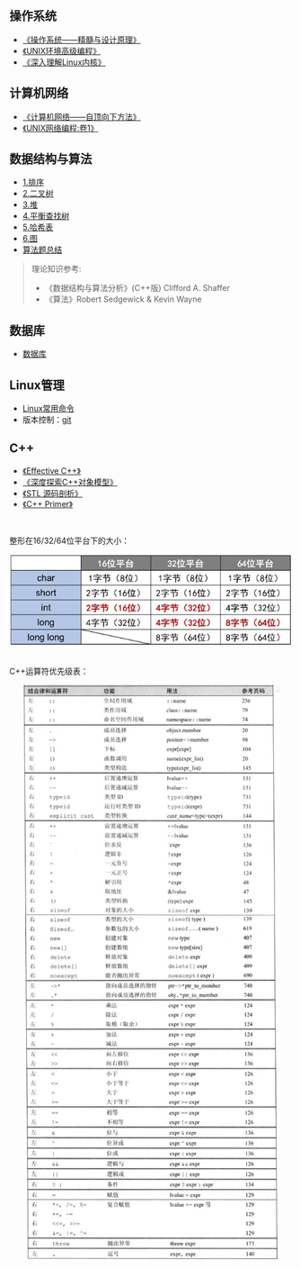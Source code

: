 ## 操作系统

* [《操作系统——精髓与设计原理》](操作系统/操作系统.md)
* [《UNIX环境高级编程》](操作系统/UNIX环境高级编程.md)
* [《深入理解Linux内核》](操作系统/深入理解Linux内核.md)

## 计算机网络

* [《计算机网络——自顶向下方法》](计算机网络/计算机网络.md)
* [《UNIX网络编程:卷1》](计算机网络/UNIX网络编程卷1.md)

## 数据结构与算法

* [1.排序](数据结构与算法/排序.md)
* [2.二叉树](数据结构与算法/二叉树.md)
* [3.堆](数据结构与算法/堆.md)
* [4.平衡查找树](数据结构与算法/平衡查找树.md)
* [5.哈希表](数据结构与算法/哈希表.md)
* [6.图](数据结构与算法/图.md)
* [算法题总结](数据结构与算法/算法题总结.md)

> 理论知识参考:
> * 《数据结构与算法分析》(C++版) Clifford A. Shaffer
> * 《算法》Robert Sedgewick & Kevin Wayne

## 数据库

* [数据库](数据库/数据库.md)

## Linux管理

* [Linux常用命令](Linux/Linux常用命令.md)
* 版本控制：[git](Linux/git.md)

## C++

* [《Effective C++》](C++/EffectiveC++.md)
* [《深度探索C++对象模型》](C++/C++对象模型.md)
* [《STL 源码剖析》](C++/STL源码剖析.md)
* [《C++ Primer》](C++/C++Primer.md)

<br>

整形在16/32/64位平台下的大小：

<div align="center"> <img src="/pic/c++-table-1.png"/> </div>

<br>

C++运算符优先级表：

<div align="center"> <img src="/pic/c++-operator.png"/> </div>

